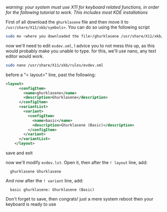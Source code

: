 *warning: your system must use X11 for keyboard related functions, in order for the following tutorial to work. This includes most KDE installations*

First of all download the ``ghurklasene`` file and then move it to ``/usr/share/X11/xkb/symbols>``. You can do so using the following script
```zsh
sudo mv <where you downloaded the file>/ghurklasene /usr/share/X11/xkb/symbols
```

now we'll need to edit  ``evdev.xml``, I advice you to not mess this up, as this would probably make you unable to type.
for this, we'll use nano, any text editor would work.
```zsh
sudo nano /usr/share/X11/xkb/rules/evdev.xml
```

before a "<‎ layout>" line, past the following:
```xml
<layout>
      <configItem>
        <name>ghurklasene</name>
        <description>Ghurklasene</description>
      </configItem>
      <variantList>
        <variant>
          <configItem>
            <name>basic</name>
            <description>Ghurklasene (Basic)</description>
          </configItem>
        </variant>
      </variantList>
    </layout>
```

save and exit


now we'll modify ``evdev.lst``. Open it, then after the ``! layout`` line, add:
```lst
  ghurklasene Ghurklasene
```

And now after the ``! variant`` line, add:
```lst
  basic ghurklasene: Ghurklasene (Basic)
```

Don't forget to save, then congrats! just a mere system reboot then your keyboard is ready to use
